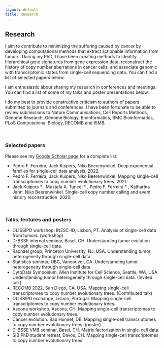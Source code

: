 ```yaml
---
layout: default
title: Research
---
```


## Research

I aim to contribute to minimizing the suffering caused by cancer by developing computational methods that extract actionable information from tumors. During my PhD, I have been creating methods to identify hierarchical gene signatures from gene expression data, reconstruct the history of copy number aberrations in cancer cells, and associate genomic with transcriptomic states from single-cell sequencing data. You can find a list of selected papers below. 

I am enthusiastic about sharing my research in conferences and meetings. You can find a list of some of my talks and poster presentations below.

I do my best to provide constructive criticism to authors of papers submitted to journals and conferences. I have been fortunate to be able to review submissions to Nature Communications, Cell Reports Methods, Genome Research, Genome Biology, Bioinformatics, BMC Bioinformatics, PLoS Computational Biology, RECOMB and ISMB.

<br>

### Selected papers
Please see my [Google Scholar page](https://scholar.google.com/citations?hl=en&user=wBVuepgAAAAJ&view_op=list_works&sortby=pubdate) for a complete list.
* Pedro F. Ferreira, Jack Kuipers, Niko Beerenwinkel. Deep exponential families for single-cell data analysis. 2022.
* Pedro F. Ferreira, Jack Kuipers, Niko Beerenwinkel. Mapping single-cell transcriptomes to copy number evolutionary trees. 2021.
* Jack Kuipers * , Mustafa A. Tuncel * , Pedro F. Ferreira * , Katharina Jahn, Niko Beerenwinkel. Single-cell copy number calling and event history reconstruction. 2020.

<br>

### Talks, lectures and posters
* OLISSIPO workshop, INESC-ID, Lisbon, PT. Analysis of single-cell data from tumors. (workshop)
* D-BSSE internal seminar, Basel, CH. Understanding tumor evolution through single-cell data.
* Raphael group, Princeton University, NJ, USA. Understanding tumor heterogeneity through single-cell data. 
* Statistics seminar, UBC, Vancouver, CA. Understanding tumor heterogeneity through single-cell data. 
* CytoData Symposium, Allen Institute for Cell Science, Seattle, WA, USA. Understanding tumor heterogeneity through single-cell data. (Invited talk)
* RECOMB 2022, San Diego, CA, USA. Mapping single-cell transcriptomes to copy number evolutionary trees. (Contributed talk)
* OLISSIPO exchange, Lisbon, Portugal. Mapping single-cell transcriptomes to copy number evolutionary trees. 
* Ascona workshop, Ascona, CH. Mapping single-cell transcriptomes to copy number evolutionary trees.
* Cancer evolution. Bad Honnef, DE. Mapping single-cell transcriptomes to copy number evolutionary trees. (poster)
* D-BSSE VMB seminar, Basel, CH. Matrix factorization in single-cell data.
* SIB PhD student retreat, Davos, CH. Mapping single-cell transcriptomes to copy number evolutionary trees. 
